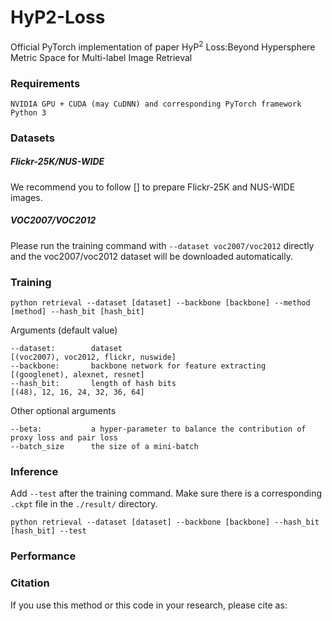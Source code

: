 # HyP2-Loss
Official PyTorch implementation of paper HyP$^2$ Loss:Beyond Hypersphere Metric Space for Multi-label Image Retrieval
### Requirements
```
NVIDIA GPU + CUDA (may CuDNN) and corresponding PyTorch framework
Python 3
```
### Datasets
##### Flickr-25K/NUS-WIDE
We recommend you to follow [] to prepare Flickr-25K and NUS-WIDE images.
##### VOC2007/VOC2012
Please run the training command with `--dataset voc2007/voc2012` directly and the voc2007/voc2012 dataset will be downloaded automatically.
### Training
```
python retrieval --dataset [dataset] --backbone [backbone] --method [method] --hash_bit [hash_bit]
```
Arguments (default value)
```
--dataset:        dataset                                         [(voc2007), voc2012, flickr, nuswide]
--backbone:       backbone network for feature extracting         [(googlenet), alexnet, resnet]
--hash_bit:       length of hash bits                             [(48), 12, 16, 24, 32, 36, 64]
```
Other optional arguments
```
--beta:           a hyper-parameter to balance the contribution of proxy loss and pair loss      
--batch_size      the size of a mini-batch                                                            
```
### Inference
Add `--test` after the training command. Make sure there is a corresponding `.ckpt` file in the `./result/` directory.
```
python retrieval --dataset [dataset] --backbone [backbone] --hash_bit [hash_bit] --test
```
### Performance

### Citation
If you use this method or this code in your research, please cite as:
```

```
